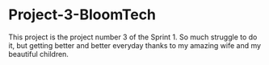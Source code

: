 # Project-3-BloomTech
This project is the project number 3 of the Sprint 1. So much struggle to do it, but getting better and better everyday thanks to my amazing wife and my beautiful children.